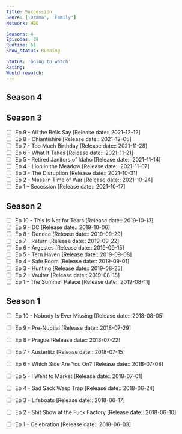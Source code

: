 ```yaml
---
Title: Succession
Genre: ['Drama', 'Family']
Network: HBO

Seasons: 4
Episodes: 29
Runtime: 61
Show_status: Running

Status: 'Going to watch'
Rating: 
Would rewatch: 
---
```


## Season 4

## Season 3
- [ ] Ep 9 - All the Bells Say [Release date:: 2021-12-12]
- [ ] Ep 8 - Chiantishire [Release date:: 2021-12-05]
- [ ] Ep 7 - Too Much Birthday [Release date:: 2021-11-28]
- [ ] Ep 6 - What It Takes [Release date:: 2021-11-21]
- [ ] Ep 5 - Retired Janitors of Idaho [Release date:: 2021-11-14]
- [ ] Ep 4 - Lion in the Meadow [Release date:: 2021-11-07]
- [ ] Ep 3 - The Disruption [Release date:: 2021-10-31]
- [ ] Ep 2 - Mass in Time of War [Release date:: 2021-10-24]
- [ ] Ep 1 - Secession [Release date:: 2021-10-17]

## Season 2
- [ ] Ep 10 - This Is Not for Tears [Release date:: 2019-10-13]
- [ ] Ep 9 - DC [Release date:: 2019-10-06]
- [ ] Ep 8 - Dundee [Release date:: 2019-09-29]
- [ ] Ep 7 - Return [Release date:: 2019-09-22]
- [ ] Ep 6 - Argestes [Release date:: 2019-09-15]
- [ ] Ep 5 - Tern Haven [Release date:: 2019-09-08]
- [ ] Ep 4 - Safe Room [Release date:: 2019-09-01]
- [ ] Ep 3 - Hunting [Release date:: 2019-08-25]
- [ ] Ep 2 - Vaulter [Release date:: 2019-08-18]
- [ ] Ep 1 - The Summer Palace [Release date:: 2019-08-11]

## Season 1
- [ ] Ep 10 - Nobody Is Ever Missing [Release date:: 2018-08-05]
- [ ] Ep 9 - Pre-Nuptial [Release date:: 2018-07-29]
- [ ] Ep 8 - Prague [Release date:: 2018-07-22]
- [ ] Ep 7 - Austerlitz [Release date:: 2018-07-15]
- [ ] Ep 6 - Which Side Are You On? [Release date:: 2018-07-08]
- [ ] Ep 5 - I Went to Market [Release date:: 2018-07-01]
- [ ] Ep 4 - Sad Sack Wasp Trap [Release date:: 2018-06-24]
- [ ] Ep 3 - Lifeboats [Release date:: 2018-06-17]
- [ ] Ep 2 - Shit Show at the Fuck Factory [Release date:: 2018-06-10]
- [ ] Ep 1 - Celebration [Release date:: 2018-06-03]


